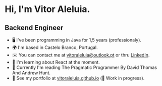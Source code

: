 Hi, I'm Vitor Aleluia.
======================

Backend Engineer
----------------

* 🖥️ I've been programming in Java for 1,5 years (professionaly).
* 🌍 I'm based in Castelo Branco, Portugal.
* ✉️ You can contact me at [vitoraleluia@outlook.pt](mailto:vitoraleluia@outlook.pt) or thru [LinkedIn](https://www.linkedin.com/in/vitoraleluia/).
* 🧠 I'm learning about React at the moment.
* 📖 Currently I'm reading The Pragmatic Programmer By David Thomas And Andrew Hunt. 
* 💼 See my portfolio at [vitoraleluia.github.io](http://vitoraleluia.github.io) (🚧 Work in progress).
